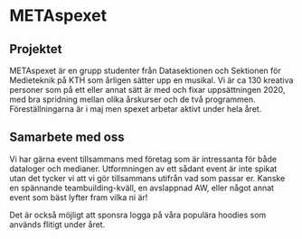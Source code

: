 # METAspexet

## Projektet

METAspexet är en grupp studenter från Datasektionen och Sektionen för Medieteknik på KTH som årligen sätter upp en musikal. Vi är ca 130 kreativa personer som på ett eller annat sätt är med och fixar uppsättningen 2020, med bra spridning mellan olika årskurser och de två programmen. Föreställningarna är i maj men spexet arbetar aktivt under hela året.

## Samarbete med oss

Vi har gärna event tillsammans med företag som är intressanta för både dataloger och medianer. Utformningen av ett sådant event är inte spikat utan det tycker vi att vi gör tillsammans utifrån vad som passar er. Kanske en spännande teambuilding-kväll, en avslappnad AW, eller något annat event som bäst lyfter fram vilka ni är!

Det är också möjligt att sponsra logga på våra populära hoodies som används flitigt under året.
